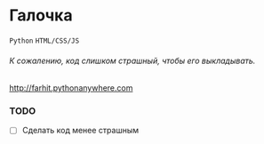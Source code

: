 # Галочка 

`Python` `HTML/CSS/JS`



###### *К сожалению, код слишком страшный, чтобы его выкладывать.*

http://farhit.pythonanywhere.com

### TODO
- [ ] Сделать код менее страшным

